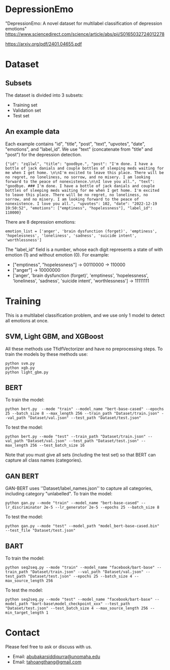 # DepressionEmo
"DepressionEmo: A novel dataset for multilabel classification of depression emotions"
https://www.sciencedirect.com/science/article/abs/pii/S0165032724012278 

https://arxiv.org/pdf/2401.04655.pdf


# Dataset
## Subsets
The dataset is divided into 3 subsets:
* Training set
* Validation set
* Test set

## An example data
Each example contains "id", "title", "post", "text", "upvotes", "date", "emotions", and "label_id". We use "text" (concatenate from "title" and "post") for the depression detection.

```
{"id": "zq1lwl", "title": "goodbye.", "post": "I'm done. I have a bottle of jack danials and couple bottles of sleeping meds waiting for me when I get home. \n\nI'm excited to leave this place. There will be no regret, no loneliness, no sorrow, and no misery. I am looking forward to the peace of nonexistence.\n\nI love you all.", "text": "goodbye. ### I'm done. I have a bottle of jack danials and couple bottles of sleeping meds waiting for me when I get home. I'm excited to leave this place. There will be no regret, no loneliness, no sorrow, and no misery. I am looking forward to the peace of nonexistence. I love you all.", "upvotes": 102, "date": "2022-12-19 19:50:52", "emotions": ["emptiness", "hopelessness"], "label_id": 110000}
```

There are 8 depression emotions:
```
emotion_list = ['anger', 'brain dysfunction (forget)', 'emptiness', 'hopelessness', 'loneliness', 'sadness', 'suicide intent', 'worthlessness']
```

The "label_id" field is a number, whose each digit represents a state of with emotion (1) and without emotion (0). For example:
* ["emptiness", "hopelessness"] ->  00110000 -> 110000
* ["anger"] -> 10000000
* ['anger', 'brain dysfunction (forget)', 'emptiness', 'hopelessness', 'loneliness', 'sadness', 'suicide intent', 'worthlessness'] -> 11111111

# Training
This is a multilabel classification problem, and we use only 1 model to detect all emotions at once.

## SVM, Light GBM, and XGBoost
All these methods use TfidfVectorizer and have no preprocessing steps. To train the models by these methods use:

```
python svm.py
python xgb.py
python light_gbm.py
```

## BERT
To train the model:
```
python bert.py  --mode "train" --model_name "bert-base-cased" --epochs 25 --batch_size 8 --max_length 256 --train_path "Dataset/train.json" --val_path "Dataset/val.json" --test_path "Dataset/test.json"
```

To test the model:
```
python bert.py --mode "test" --train_path "Dataset/train.json" --val_path "Dataset/val.json" --test_path "Dataset/test.json" --max_length 256 --test_batch_size 16
```
Note that you must give all sets (including the test set) so that BERT can capture all class names (categories).

## GAN BERT
GAN-BERT uses ''Dataset/label_names.json'' to capture all categories, including category "unlabelled".
To train the model:

```
python gan.py --mode "train" --model_name "bert-base-cased" --lr_discriminator 2e-5 --lr_generator 2e-5 --epochs 25 --batch_size 8
```

To test the model:

```
python gan.py --mode "test" --model_path "model_bert-base-cased.bin"  --test_file "Dataset/test.json"
```

## BART
To train the model:

```
python seq2seq.py --mode "train" --model_name "facebook/bart-base" --train_path "Dataset/train.json" --val_path "Dataset/val.json" --test_path "Dataset/test.json" --epochs 25 --batch_size 4 --max_source_length 256
```

To test the model:

```
python seq2seq.py --mode "test" --model_name "facebook/bart-base" --model_path "bart-base\model_checkpoint_xxx" --test_path "Dataset/test.json" --test_batch_size 4 --max_source_length 256 --min_target_length 1
```

# Contact
Please feel free to ask or discuss with us.
* Email: abubakarsiddiqurra@unomaha.edu
* Email: tahoangthang@gmail.com

